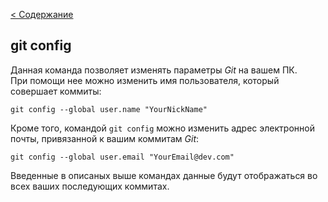[< Содержание](./readme.md)

## git config

Данная команда позволяет изменять параметры *Git* на вашем ПК. \
При помощи нее можно изменить имя пользователя, который совершает коммиты:
```bash=
git config --global user.name "YourNickName"
```
Кроме того, командой ```git config``` можно изменить адрес электронной почты, привязанной к вашим коммитам _Git_:
```bash=
git config --global user.email "YourEmail@dev.com"
```
Введенные в описаных выше командах данные будут отображаться во всех ваших последующих коммитах.